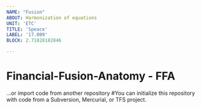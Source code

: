 ```yaml
---
NAME: "Fusion"
ABOUT: Harmonization of equations
UNIT: 'ETC'
TITLE: 'Speace'
LABEL: '17.009'
BLOCK: 2.71828182846

---
```


# Financial-Fusion-Anatomy - FFA 

…or import code from another repository 
 #You can initialize this repository with code from a Subversion, Mercurial, or TFS project.
 
